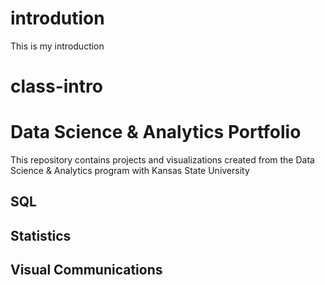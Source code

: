 # introdution
This is my introduction
# class-intro
# Data Science & Analytics Portfolio
This repository contains projects and visualizations created from the Data Science & Analytics program with Kansas State University

## SQL

## Statistics

## Visual Communications
 
